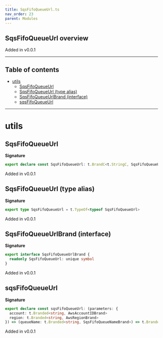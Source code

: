 ```yaml
---
title: SqsFifoQueueUrl.ts
nav_order: 23
parent: Modules
---
```


## SqsFifoQueueUrl overview

Added in v0.0.1

---

<h2 class="text-delta">Table of contents</h2>

- [utils](#utils)
  - [SqsFifoQueueUrl](#sqsfifoqueueurl)
  - [SqsFifoQueueUrl (type alias)](#sqsfifoqueueurl-type-alias)
  - [SqsFifoQueueUrlBrand (interface)](#sqsfifoqueueurlbrand-interface)
  - [sqsFifoQueueUrl](#sqsfifoqueueurl)

---

# utils

## SqsFifoQueueUrl

**Signature**

```ts
export declare const SqsFifoQueueUrl: t.BrandC<t.StringC, SqsFifoQueueUrlBrand>
```

Added in v0.0.1

## SqsFifoQueueUrl (type alias)

**Signature**

```ts
export type SqsFifoQueueUrl = t.TypeOf<typeof SqsFifoQueueUrl>
```

Added in v0.0.1

## SqsFifoQueueUrlBrand (interface)

**Signature**

```ts
export interface SqsFifoQueueUrlBrand {
  readonly SqsFifoQueueUrl: unique symbol
}
```

Added in v0.0.1

## sqsFifoQueueUrl

**Signature**

```ts
export declare const sqsFifoQueueUrl: (parameters: {
  account: t.Branded<string, AwsAccountIDBrand>
  region: t.Branded<string, AwsRegionBrand>
}) => (queueName: t.Branded<string, SqsFifoQueueNameBrand>) => t.Branded<string, SqsFifoQueueUrlBrand>
```

Added in v0.0.1
